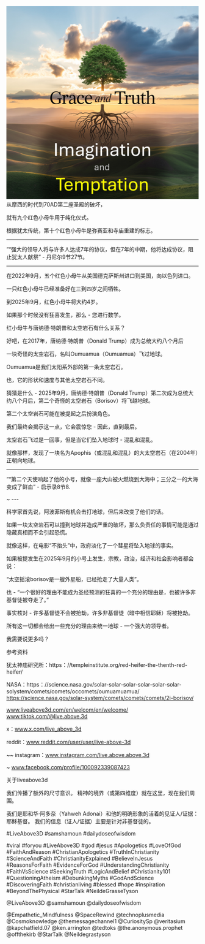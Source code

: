 ![Video cover image](../cover.jpg)
从摩西的时代到70AD第二座圣殿的破坏，

就有九个红色小母牛用于纯化仪式。

根据犹太传统，第十个红色小母牛是弥赛亚和寺庙重建的标志。

---

”“强大的领导人将与许多人达成7年的协议，但在7年的中期，他将达成协议，阻止犹太人献祭”  - 丹尼尔9节27节。

------------------------

在2022年9月，五个红色小母牛从美国德克萨斯州进口到美国，向以色列进口。

一只红色小母牛已经准备好在三到四岁之间牺牲。

到2025年9月，红色小母牛将大约4岁。

如果那个时候没有狂喜发生，那么 - 您进行数学。

红小母牛与唐纳德·特朗普和太空岩石有什么关系？

好吧，在2017年，唐纳德·特朗普（Donald Trump）成为总统大约八个月后

一块奇怪的太空岩石，名叫Oumuamua（Oumuamua）飞过地球。

Oumuamua是我们太阳系外部的第一条太空岩石。

也，它的形状和速度与其他太空岩石不同。

猜猜是什么 -  2025年9月，唐纳德·特朗普（Donald Trump）第二次成为总统大约八个月后，第二个奇怪的太空岩石（Borisov）将飞越地球。

第二个太空岩石可能在被提起之后扮演角色。

我们最终会揭示这一点，它会震惊您 - 因此，直到最后。

太空岩石飞过是一回事，但是当它们坠入地球时 - 混乱和混乱。

就像那样，发现了一块名为Apophis（或混乱和混乱）的大太空岩石（在2004年）正朝向地球。

---

”“第二个天使响起了他的小号，就像一座大山被火燃烧到大海中；三分之一的大海变成了鲜血”  - 启示录8节8.

~ ---

科学家首先说，阿波菲斯有机会击打地球，但后来改变了他们的话。

如果一块太空岩石可以撞到地球并造成严重的破坏，那么负责任的事情可能是通过隐藏真相而不会引起恐慌。

就像这样，在电影“不抬头”中，政府淡化了一个彗星将坠入地球的事实。

如果被提发生在2025年9月的小号上发生，宗教，政治，经济和社会影响者都会说：

“太空摇滚borisov是一艘外星船，已经抢走了大量人类”。

也 - “一个很好的理由不能成为圣经预测的狂喜的一个充分的理由是，也被许多非基督徒被夺走了。”

事实核对 - 许多基督徒不会被抢劫，许多非基督徒（暗中相信耶稣）将被抢劫。

所有这一切都会给出一些充分的理由来统一地球 - 一个强大的领导者。

我需要说更多吗？

参考资料

犹太神庙研究所：https：//templeinstitute.org/red-heifer-the-thenth-red-heifer/


NASA：https：//science.nasa.gov/solar-solar-solar-solar-solar-solar-solystem/comets/comets/occomets/oumuamuamua/ https://science.nasa.gov/solar-system/comets/comets/comets/2i-borisov/

www.liveabove3d.com/en/welcom/en/welcome/ www.tiktok.com/@live.above.3d

x：www.x.com/live_above_3d

reddit：www.reddit.com/user/user/live-above-3d


~~ instagram：www.instagram.com/live.above.above.3d

~ www.facebook.com/profile/100092339087423

关于liveabove3d

我们传播了额外的尺寸意识。 精神的境界（或第四维度）就在这里，现在我们周围。

我们是耶和华·阿多奈（Yahweh Adonai）和他的明确形象的活着的见证人/证据：耶稣基督。 我们的信息（证人/证据）主要是针对非基督徒的。

#LiveAbove3D #samshamoun #dailydoseofwisdom

#viral #foryou #LiveAbove3D #god #jesus #Apologetics #LoveOfGod  #FaithAndReason #ChristianApologetics #TruthInChristianity #ScienceAndFaith #ChristianityExplained #BelieveInJesus #ReasonsForFaith #EvidenceForGod #UnderstandingChristianity #FaithVsScience #SeekingTruth #LogicAndBelief #Christianity101 #QuestioningAtheism #DebunkingMyths #GodAndScience #DiscoveringFaith #christianliving #blessed #hope #inspiration #BeyondThePhysical #StarTalk #NeildeGrasseTyson

@LiveAbove3D @samshamoun @dailydoseofwisdom


@Empathetic_Mindfulness @SpaceRewind @technoplusmedia @Cosmoknowledge @themessagechannel1 @CuriositySp @veritasium @kapchatfield.07 @ken.arrington @tedtoks @the.anonymous.prophet @offthekirb @StarTalk @Neildegrastyson



